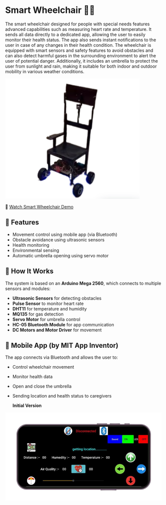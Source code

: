 # Smart Wheelchair 👨‍🦼

The smart wheelchair designed for people with special needs features advanced capabilities such as measuring heart rate and temperature. It sends all data directly to a dedicated app, allowing the user to easily monitor their health status. The app also sends instant notifications to the user in case of any changes in their health condition. The wheelchair is equipped with smart sensors and safety features to avoid obstacles and can also detect harmful gases in the surrounding environment to alert the user of potential danger. Additionally, it includes an umbrella to protect the user from sunlight and rain, making it suitable for both indoor and outdoor mobility in various weather conditions.

![Smart Wheelchair](Smart%20Wheelchair/SmartWheelchairPhoto.png)

🎥 [Watch Smart Wheelchair Demo](Videos/Smart%20Wheelchair%201.mp4)



## 🔧 Features

- Movement control using mobile app (via Bluetooth)
- Obstacle avoidance using ultrasonic sensors
- Health monitoring 
- Environmental sensing 
- Automatic umbrella opening using servo motor


## 🧠 How It Works

The system is based on an **Arduino Mega 2560**, which connects to multiple sensors and modules:
- **Ultrasonic Sensors** for detecting obstacles
- **Pulse Sensor** to monitor heart rate
- **DHT11** for temperature and humidity
- **MQ135** for gas detection
- **Servo Motor** for umbrella control
- **HC-05 Bluetooth Module** for app communication
- **DC Motors and Motor Driver** for movement

## 📱 Mobile App (by MIT App Inventor)

The app connects via Bluetooth and allows the user to:
- Control wheelchair movement
- Monitor health data
- Open and close the umbrella
- Sending location and health status to caregivers
  
  **Initial Version**
  
![Smart Wheelchair UI](Application/UI/Initial%20Version.png)
